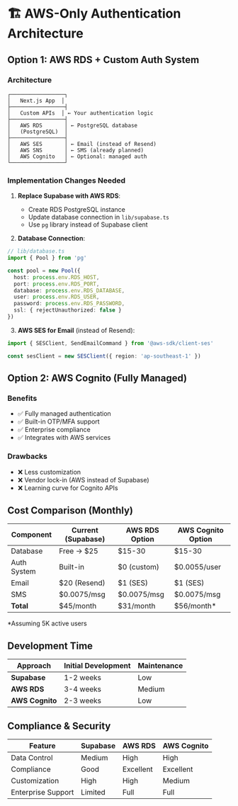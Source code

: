 # 🏗️ AWS-Only Authentication Architecture

## Option 1: AWS RDS + Custom Auth System

### Architecture
```
┌─────────────────┐
│   Next.js App  │
├─────────────────┤
│   Custom APIs  │ ← Your authentication logic
├─────────────────┤
│   AWS RDS       │ ← PostgreSQL database
│   (PostgreSQL)  │
├─────────────────┤
│   AWS SES       │ ← Email (instead of Resend)
│   AWS SNS       │ ← SMS (already planned)
│   AWS Cognito   │ ← Optional: managed auth
└─────────────────┘
```

### Implementation Changes Needed

1. **Replace Supabase with AWS RDS**:
   - Create RDS PostgreSQL instance
   - Update database connection in `lib/supabase.ts`
   - Use `pg` library instead of Supabase client

2. **Database Connection**:
```typescript
// lib/database.ts
import { Pool } from 'pg'

const pool = new Pool({
  host: process.env.RDS_HOST,
  port: process.env.RDS_PORT,
  database: process.env.RDS_DATABASE,
  user: process.env.RDS_USER,
  password: process.env.RDS_PASSWORD,
  ssl: { rejectUnauthorized: false }
})
```

3. **AWS SES for Email** (instead of Resend):
```typescript
import { SESClient, SendEmailCommand } from '@aws-sdk/client-ses'

const sesClient = new SESClient({ region: 'ap-southeast-1' })
```

## Option 2: AWS Cognito (Fully Managed)

### Benefits
- ✅ Fully managed authentication
- ✅ Built-in OTP/MFA support
- ✅ Enterprise compliance
- ✅ Integrates with AWS services

### Drawbacks
- ❌ Less customization
- ❌ Vendor lock-in (AWS instead of Supabase)
- ❌ Learning curve for Cognito APIs

## Cost Comparison (Monthly)

| Component | Current (Supabase) | AWS RDS Option | AWS Cognito Option |
|-----------|-------------------|----------------|--------------------|
| Database | Free → $25 | $15-30 | $15-30 |
| Auth System | Built-in | $0 (custom) | $0.0055/user |
| Email | $20 (Resend) | $1 (SES) | $1 (SES) |
| SMS | $0.0075/msg | $0.0075/msg | $0.0075/msg |
| **Total** | $45/month | $31/month | $56/month* |

*Assuming 5K active users

## Development Time

| Approach | Initial Development | Maintenance |
|----------|-------------------|-------------|
| **Supabase** | 1-2 weeks | Low |
| **AWS RDS** | 3-4 weeks | Medium |
| **AWS Cognito** | 2-3 weeks | Low |

## Compliance & Security

| Feature | Supabase | AWS RDS | AWS Cognito |
|---------|----------|---------|-------------|
| Data Control | Medium | High | High |
| Compliance | Good | Excellent | Excellent |
| Customization | High | High | Medium |
| Enterprise Support | Limited | Full | Full |